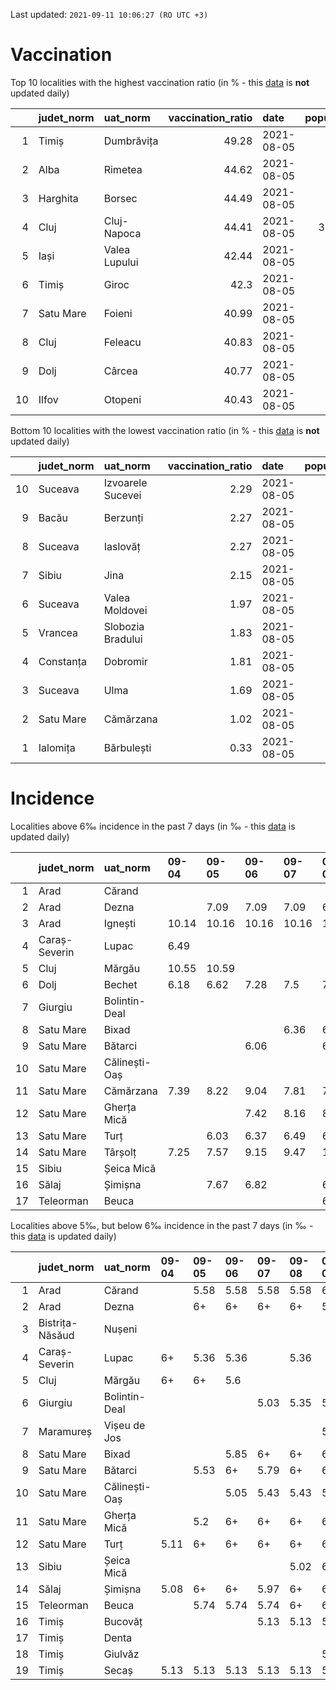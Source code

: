 Last updated: `2021-09-11 10:06:27 (RO UTC +3)`  
# Vaccination  
Top 10 localities with the highest vaccination ratio (in % - this [data](https://vaccinare-covid.gov.ro/situatia-vaccinarii-in-romania/) is **not** updated daily)  
  
|    | judet_norm   | uat_norm      |   vaccination_ratio | date       |   population |   dose_1 |
|---:|:-------------|:--------------|--------------------:|:-----------|-------------:|---------:|
|  1 | Timiș        | Dumbrăvița    |               49.28 | 2021-08-05 |        14668 |     7228 |
|  2 | Alba         | Rimetea       |               44.62 | 2021-08-05 |         1013 |      452 |
|  3 | Harghita     | Borsec        |               44.49 | 2021-08-05 |         2675 |     1190 |
|  4 | Cluj         | Cluj-Napoca   |               44.41 | 2021-08-05 |       327272 |   145341 |
|  5 | Iași         | Valea Lupului |               42.44 | 2021-08-05 |        10086 |     4280 |
|  6 | Timiș        | Giroc         |               42.3  | 2021-08-05 |        17954 |     7595 |
|  7 | Satu Mare    | Foieni        |               40.99 | 2021-08-05 |         1932 |      792 |
|  8 | Cluj         | Feleacu       |               40.83 | 2021-08-05 |         4134 |     1688 |
|  9 | Dolj         | Cârcea        |               40.77 | 2021-08-05 |         2838 |     1157 |
| 10 | Ilfov        | Otopeni       |               40.43 | 2021-08-05 |        18314 |     7404 |
  
Bottom 10 localities with the lowest vaccination ratio (in % - this [data](https://vaccinare-covid.gov.ro/situatia-vaccinarii-in-romania/) is **not** updated daily)  
  
|    | judet_norm   | uat_norm          |   vaccination_ratio | date       |   population |   dose_1 |
|---:|:-------------|:------------------|--------------------:|:-----------|-------------:|---------:|
| 10 | Suceava      | Izvoarele Sucevei |                2.29 | 2021-08-05 |         2143 |       49 |
|  9 | Bacău        | Berzunți          |                2.27 | 2021-08-05 |         5279 |      120 |
|  8 | Suceava      | Iaslovăț          |                2.27 | 2021-08-05 |         4721 |      107 |
|  7 | Sibiu        | Jina              |                2.15 | 2021-08-05 |         3671 |       79 |
|  6 | Suceava      | Valea Moldovei    |                1.97 | 2021-08-05 |         4680 |       92 |
|  5 | Vrancea      | Slobozia Bradului |                1.83 | 2021-08-05 |         8807 |      161 |
|  4 | Constanța    | Dobromir          |                1.81 | 2021-08-05 |         3702 |       67 |
|  3 | Suceava      | Ulma              |                1.69 | 2021-08-05 |         2242 |       38 |
|  2 | Satu Mare    | Cămărzana         |                1.02 | 2021-08-05 |         2346 |       24 |
|  1 | Ialomița     | Bărbulești        |                0.33 | 2021-08-05 |         7599 |       25 |
  
# Incidence  
Localities above 6‰ incidence in the past 7 days (in ‰ - this [data](https://data.gov.ro/dataset/transparenta-covid) is updated daily)  
  
|    | judet_norm    | uat_norm      | 09-04   | 09-05   | 09-06   | 09-07   | 09-08   | 09-09   | 09-10   |
|---:|:--------------|:--------------|:--------|:--------|:--------|:--------|:--------|:--------|:--------|
|  1 | Arad          | Cărand        |         |         |         |         |         | 7.43    | 7.43    |
|  2 | Arad          | Dezna         |         | 7.09    | 7.09    | 7.09    | 6.2     |         |         |
|  3 | Arad          | Ignești       | 10.14   | 10.16   | 10.16   | 10.16   | 10.16   | 10.16   | 8.71    |
|  4 | Caraș-Severin | Lupac         | 6.49    |         |         |         |         |         |         |
|  5 | Cluj          | Mărgău        | 10.55   | 10.59   |         |         |         |         |         |
|  6 | Dolj          | Bechet        | 6.18    | 6.62    | 7.28    | 7.5     | 7.95    | 8.17    | 8.61    |
|  7 | Giurgiu       | Bolintin-Deal |         |         |         |         |         |         | 6.0     |
|  8 | Satu Mare     | Bixad         |         |         |         | 6.36    | 6.74    | 7.63    | 8.02    |
|  9 | Satu Mare     | Bătarci       |         |         | 6.06    |         | 6.32    | 6.58    | 6.85    |
| 10 | Satu Mare     | Călinești-Oaș |         |         |         |         |         |         | 6.18    |
| 11 | Satu Mare     | Cămărzana     | 7.39    | 8.22    | 9.04    | 7.81    | 7.81    | 8.22    | 8.22    |
| 12 | Satu Mare     | Gherța Mică   |         |         | 7.42    | 8.16    | 8.41    | 8.91    | 9.4     |
| 13 | Satu Mare     | Turț          |         | 6.03    | 6.37    | 6.49    | 6.72    | 8.0     | 7.88    |
| 14 | Satu Mare     | Târșolț       | 7.25    | 7.57    | 9.15    | 9.47    | 10.1    | 12.31   | 13.57   |
| 15 | Sibiu         | Șeica Mică    |         |         |         |         |         | 6.13    | 10.6    |
| 16 | Sălaj         | Șimișna       |         | 7.67    | 6.82    |         | 6.82    | 7.67    | 7.67    |
| 17 | Teleorman     | Beuca         |         |         |         |         | 6.56    | 6.56    | 6.56    |
  
Localities above 5‰, but below 6‰ incidence in the past 7 days (in ‰ - this [data](https://data.gov.ro/dataset/transparenta-covid) is updated daily)  
  
|    | judet_norm      | uat_norm      | 09-04   | 09-05   | 09-06   | 09-07   | 09-08   | 09-09   | 09-10   |
|---:|:----------------|:--------------|:--------|:--------|:--------|:--------|:--------|:--------|:--------|
|  1 | Arad            | Cărand        |         | 5.58    | 5.58    | 5.58    | 5.58    | 6+      | 6+      |
|  2 | Arad            | Dezna         |         | 6+      | 6+      | 6+      | 6+      | 5.31    |         |
|  3 | Bistrița-Năsăud | Nușeni        |         |         |         |         |         |         | 5.34    |
|  4 | Caraș-Severin   | Lupac         | 6+      | 5.36    | 5.36    |         | 5.36    |         |         |
|  5 | Cluj            | Mărgău        | 6+      | 6+      | 5.6     |         |         |         |         |
|  6 | Giurgiu         | Bolintin-Deal |         |         |         | 5.03    | 5.35    | 5.35    | 6+      |
|  7 | Maramureș       | Vișeu de Jos  |         |         |         |         |         | 5.78    | 5.78    |
|  8 | Satu Mare       | Bixad         |         |         | 5.85    | 6+      | 6+      | 6+      | 6+      |
|  9 | Satu Mare       | Bătarci       |         | 5.53    | 6+      | 5.79    | 6+      | 6+      | 6+      |
| 10 | Satu Mare       | Călinești-Oaș |         |         | 5.05    | 5.43    | 5.43    | 5.99    | 6+      |
| 11 | Satu Mare       | Gherța Mică   |         | 5.2     | 6+      | 6+      | 6+      | 6+      | 6+      |
| 12 | Satu Mare       | Turț          | 5.11    | 6+      | 6+      | 6+      | 6+      | 6+      | 6+      |
| 13 | Sibiu           | Șeica Mică    |         |         |         |         | 5.02    | 6+      | 6+      |
| 14 | Sălaj           | Șimișna       | 5.08    | 6+      | 6+      | 5.97    | 6+      | 6+      | 6+      |
| 15 | Teleorman       | Beuca         |         | 5.74    | 5.74    | 5.74    | 6+      | 6+      | 6+      |
| 16 | Timiș           | Bucovăț       |         |         |         | 5.13    | 5.13    | 5.56    | 5.99    |
| 17 | Timiș           | Denta         |         |         |         |         |         |         | 5.28    |
| 18 | Timiș           | Giulvăz       |         |         |         |         |         | 5.2     | 5.2     |
| 19 | Timiș           | Secaș         | 5.13    | 5.13    | 5.13    | 5.13    | 5.13    | 5.13    | 5.13    |